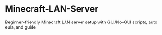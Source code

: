# Minecraft-LAN-Server
Beginner-friendly Minecraft LAN server setup with GUI/No-GUI scripts, auto eula, and guide
